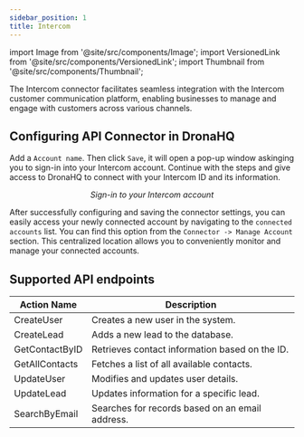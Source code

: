 ```yaml
---
sidebar_position: 1
title: Intercom
---
```


import Image from '@site/src/components/Image';
import VersionedLink from '@site/src/components/VersionedLink';
import Thumbnail from '@site/src/components/Thumbnail';

The Intercom connector facilitates seamless integration with the Intercom customer communication platform, enabling businesses to manage and engage with customers across various channels.

## Configuring API Connector in DronaHQ

Add a `Account name`. Then click `Save`, it will open a pop-up window askinging you to sign-in into your Intercom account. Continue with the steps and give access to DronaHQ to connect with your Intercom ID and its information.

<figure>
  <Thumbnail src="/img/reference/connectors/intercom/details.png" alt="Sign-in to your Intercom account" />
  <figcaption align = "center"><i>Sign-in to your Intercom account</i></figcaption>
</figure>

After successfully configuring and saving the connector settings, you can easily access your newly connected account by navigating to the `connected accounts` list. You can find this option from the `Connector -> Manage Account` section. This centralized location allows you to conveniently monitor and manage your connected accounts.


## Supported API endpoints

| Action Name       | Description                                        |
|-----------------------|--------------------------------------------------------|
| CreateUser           | Creates a new user in the system.                     |
| CreateLead         | Adds a new lead to the database.                      |
| GetContactByID     | Retrieves contact information based on the ID.        |
| GetAllContacts      | Fetches a list of all available contacts.             |
| UpdateUser           | Modifies and updates user details.                   |
| UpdateLead           | Updates information for a specific lead.              |
| SearchByEmail       | Searches for records based on an email address.       |

